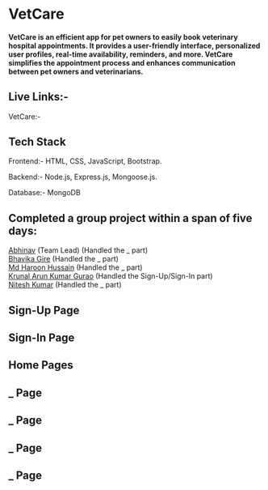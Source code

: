 # VetCare

#### VetCare is an efficient app for pet owners to easily book veterinary hospital appointments. It provides a user-friendly interface, personalized user profiles, real-time availability, reminders, and more. VetCare simplifies the appointment process and enhances communication between pet owners and veterinarians.

## Live Links:-
VetCare:- 

## Tech Stack

 Frontend:- HTML, CSS, JavaScript, Bootstrap.

 Backend:- Node.js, Express.js, Mongoose.js.
 
 Database:- MongoDB

## Completed a group project within a span of five days:
[Abhinav](https://github.com/Abhinav068) (Team Lead) (Handled the _ part)
<br>
[Bhavika Gire](https://github.com/Bhavikagire) (Handled the _ part)
<br>
[Md Haroon Hussain](https://github.com/mdharoonhussain) (Handled the _ part)
<br>
[Krunal Arun Kumar Gurao](https://github.com/KrunalGurao) (Handled the Sign-Up/Sign-In part)
<br>
[Nitesh Kumar](https://github.com/Niteshthori24198) (Handled the _ part)
<br>


## Sign-Up Page


## Sign-In Page


## Home Pages


## _ Page


## _ Page



## _ Page


## _ Page

